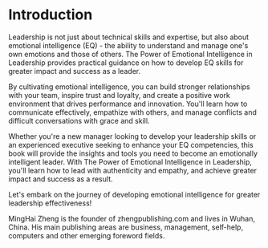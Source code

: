 # Introduction

Leadership is not just about technical skills and expertise, but also about emotional intelligence (EQ) - the ability to understand and manage one's own emotions and those of others. The Power of Emotional Intelligence in Leadership provides practical guidance on how to develop EQ skills for greater impact and success as a leader.

By cultivating emotional intelligence, you can build stronger relationships with your team, inspire trust and loyalty, and create a positive work environment that drives performance and innovation. You'll learn how to communicate effectively, empathize with others, and manage conflicts and difficult conversations with grace and skill.

Whether you're a new manager looking to develop your leadership skills or an experienced executive seeking to enhance your EQ competencies, this book will provide the insights and tools you need to become an emotionally intelligent leader. With The Power of Emotional Intelligence in Leadership, you'll learn how to lead with authenticity and empathy, and achieve greater impact and success as a result.

Let's embark on the journey of developing emotional intelligence for greater leadership effectiveness!


MingHai Zheng is the founder of zhengpublishing.com and lives in Wuhan, China. His main publishing areas are business, management, self-help, computers and other emerging foreword fields.
